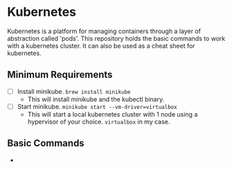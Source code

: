 # Kubernetes

Kubernetes is a platform for managing containers through a layer of abstraction called 'pods'.
This repository holds the basic commands to work with a kubernetes cluster. It can also be used
as a cheat sheet for kubernetes.

## Minimum Requirements

- [ ] Install minikube. `brew install minikube`
  - This will install minikube and the kubectl binary.
- [ ] Start minikube. `minikube start --vm-driver=virtualbox`
  - This will start a local kubernetes cluster with 1 node using a hypervisor of your choice. `virtualbox` in my case.

## Basic Commands

- [](commands/README.md)
